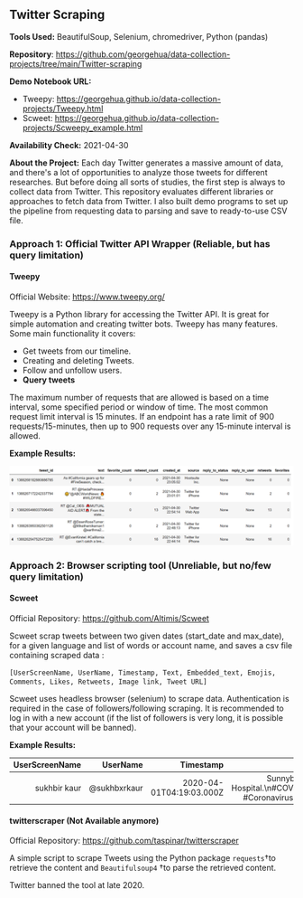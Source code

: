 ## Twitter Scraping



**Tools Used:** BeautifulSoup, Selenium, chromedriver, Python (pandas)

**Repository**: https://github.com/georgehua/data-collection-projects/tree/main/Twitter-scraping

**Demo Notebook URL:** 

- Tweepy: https://georgehua.github.io/data-collection-projects/Tweepy.html
- Scweet: https://georgehua.github.io/data-collection-projects/Scweepy_example.html

**Availability Check:** 2021-04-30

**About the Project:** Each day Twitter generates a massive amount of data, and there's a lot of opportunities to analyze those tweets for different researches. But before doing all sorts of studies, the first step is always to collect data from Twitter. This repository evaluates different libraries or approaches to fetch data from Twitter. I also built demo programs to set up the pipeline from requesting data to parsing and save to ready-to-use CSV file.



### Approach 1: Official Twitter API Wrapper (Reliable, but has query limitation)

#### Tweepy 

Official Website: https://www.tweepy.org/

Tweepy is a Python library for accessing the Twitter API. It is great for simple automation and creating twitter bots. Tweepy has many features. Some main functionality it covers:

- Get tweets from our timeline.
- Creating and deleting Tweets.
- Follow and unfollow users.
- **Query tweets**

The maximum number of requests that are allowed is based on a time interval, some specified period or window of time. The most common request limit interval is 15 minutes. If an endpoint has a rate limit of 900 requests/15-minutes, then up to 900 requests over any 15-minute interval is allowed.



**Example Results:**

<img src="../docs/figures/twitter_results.png">



### Approach 2: Browser scripting tool (Unreliable, but no/few query limitation)



#### Scweet

Official Repository: https://github.com/Altimis/Scweet

Scweet scrap tweets between two given dates (start_date and max_date), for a given language and list of words or account name, and saves a csv file containing scraped data :

```
[UserScreenName, UserName, Timestamp, Text, Embedded_text, Emojis, Comments, Likes, Retweets, Image link, Tweet URL]
```

Scweet uses headless browser (selenium) to scrape data. Authentication is required in the case of followers/following scraping. It is recommended to log in with a new account (if the list of followers is very long, it is possible that your account will be banned).



**Example Results:**

| UserScreenName |     UserName |                Timestamp |                                              Text | Embedded_text | Emojis | Comments | Likes | Retweets |                                        Image link |                                       Tweet URL |
| -------------: | -----------: | -----------------------: | ------------------------------------------------: | ------------: | -----: | -------: | ----: | -------: | ------------------------------------------------: | ----------------------------------------------: |
|   sukhbir kaur | @sukhbxrkaur | 2020-04-01T04:19:03.000Z | Sunnybrook Hospital.\n#COVID19 #Coronavirusont... |               |        |        4 |    39 |       18 | [https://pbs.twimg.com/media/EUfacJbWAAIVi9A?f... | https://twitter.com/sukhbxrkaur/status/1245204. |



#### twitterscraper  (Not Available anymore)

Official Repository: https://github.com/taspinar/twitterscraper

A simple script to scrape Tweets using the Python package `requests`†to retrieve the content and `Beautifulsoup4` †to parse the retrieved content.

Twitter banned the tool at late 2020.